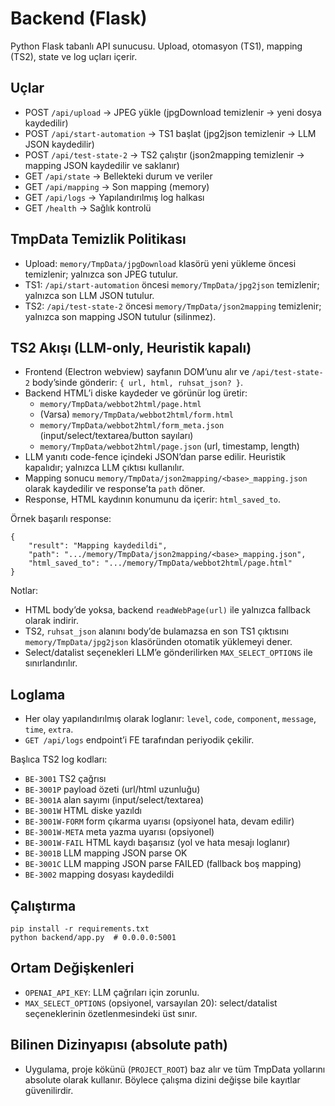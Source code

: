# Backend (Flask)

Python Flask tabanlı API sunucusu. Upload, otomasyon (TS1), mapping (TS2), state ve log uçları içerir.

## Uçlar
- POST `/api/upload` → JPEG yükle (jpgDownload temizlenir → yeni dosya kaydedilir)
- POST `/api/start-automation` → TS1 başlat (jpg2json temizlenir → LLM JSON kaydedilir)
- POST `/api/test-state-2` → TS2 çalıştır (json2mapping temizlenir → mapping JSON kaydedilir ve saklanır)
- GET `/api/state` → Bellekteki durum ve veriler
- GET `/api/mapping` → Son mapping (memory)
- GET `/api/logs` → Yapılandırılmış log halkası
- GET `/health` → Sağlık kontrolü

## TmpData Temizlik Politikası
- Upload: `memory/TmpData/jpgDownload` klasörü yeni yükleme öncesi temizlenir; yalnızca son JPEG tutulur.
- TS1: `/api/start-automation` öncesi `memory/TmpData/jpg2json` temizlenir; yalnızca son LLM JSON tutulur.
- TS2: `/api/test-state-2` öncesi `memory/TmpData/json2mapping` temizlenir; yalnızca son mapping JSON tutulur (silinmez).

## TS2 Akışı (LLM-only, Heuristik kapalı)
- Frontend (Electron webview) sayfanın DOM’unu alır ve `/api/test-state-2` body’sinde gönderir: `{ url, html, ruhsat_json? }`.
- Backend HTML’i diske kaydeder ve görünür log üretir:
	- `memory/TmpData/webbot2html/page.html`
	- (Varsa) `memory/TmpData/webbot2html/form.html`
	- `memory/TmpData/webbot2html/form_meta.json` (input/select/textarea/button sayıları)
	- `memory/TmpData/webbot2html/page.json` (url, timestamp, length)
- LLM yanıtı code-fence içindeki JSON’dan parse edilir. Heuristik kapalıdır; yalnızca LLM çıktısı kullanılır.
- Mapping sonucu `memory/TmpData/json2mapping/<base>_mapping.json` olarak kaydedilir ve response’ta `path` döner.
- Response, HTML kaydının konumunu da içerir: `html_saved_to`.

Örnek başarılı response:
```
{
	"result": "Mapping kaydedildi",
	"path": ".../memory/TmpData/json2mapping/<base>_mapping.json",
	"html_saved_to": ".../memory/TmpData/webbot2html/page.html"
}
```

Notlar:
- HTML body’de yoksa, backend `readWebPage(url)` ile yalnızca fallback olarak indirir.
- TS2, `ruhsat_json` alanını body’de bulamazsa en son TS1 çıktısını `memory/TmpData/jpg2json` klasöründen otomatik yüklemeyi dener.
- Select/datalist seçenekleri LLM’e gönderilirken `MAX_SELECT_OPTIONS` ile sınırlandırılır.

## Loglama
- Her olay yapılandırılmış olarak loglanır: `level`, `code`, `component`, `message`, `time`, `extra`.
- `GET /api/logs` endpoint’i FE tarafından periyodik çekilir.

Başlıca TS2 log kodları:
- `BE-3001` TS2 çağrısı
- `BE-3001P` payload özeti (url/html uzunluğu)
- `BE-3001A` alan sayımı (input/select/textarea)
- `BE-3001W` HTML diske yazıldı
- `BE-3001W-FORM` form çıkarma uyarısı (opsiyonel hata, devam edilir)
- `BE-3001W-META` meta yazma uyarısı (opsiyonel)
- `BE-3001W-FAIL` HTML kaydı başarısız (yol ve hata mesajı loglanır)
- `BE-3001B` LLM mapping JSON parse OK
- `BE-3001C` LLM mapping JSON parse FAILED (fallback boş mapping)
- `BE-3002` mapping dosyası kaydedildi

## Çalıştırma
```
pip install -r requirements.txt
python backend/app.py  # 0.0.0.0:5001
```

## Ortam Değişkenleri
- `OPENAI_API_KEY`: LLM çağrıları için zorunlu.
- `MAX_SELECT_OPTIONS` (opsiyonel, varsayılan 20): select/datalist seçeneklerinin özetlenmesindeki üst sınır.

## Bilinen Dizinyapısı (absolute path)
- Uygulama, proje kökünü (`PROJECT_ROOT`) baz alır ve tüm TmpData yollarını absolute olarak kullanır. Böylece çalışma dizini değişse bile kayıtlar güvenilirdir.

